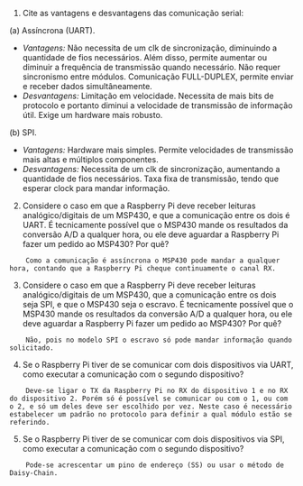 1. Cite as vantagens e desvantagens das comunicação serial:

(a) Assíncrona (UART).

- *Vantagens:* Não necessita de um clk de sincronização, diminuindo a quantidade de fios necessários. Além disso, permite aumentar ou diminuir a frequência de transmissão quando necessário. Não requer sincronismo entre módulos. Comunicação FULL-DUPLEX, permite enviar e receber dados simultâneamente.
- *Desvantagens:* Limitação em velocidade. Necessita de mais bits de protocolo e portanto diminui a velocidade de transmissão de informação útil. Exige um hardware mais robusto.

(b) SPI.

- *Vantagens:* Hardware mais simples. Permite velocidades de transmissão mais altas e múltiplos componentes.
- *Desvantagens:* Necessita de um clk de sincronização, aumentando a quantidade de fios necessários. Taxa fixa de transmissão, tendo que esperar clock para mandar informação.

2. Considere o caso em que a Raspberry Pi deve receber leituras analógico/digitais de um MSP430, e que a comunicação entre os dois é UART. É tecnicamente possível que o MSP430 mande os resultados da conversão A/D a qualquer hora, ou ele deve aguardar a Raspberry Pi fazer um pedido ao MSP430? Por quê?
```
    Como a comunicação é assíncrona o MSP430 pode mandar a qualquer hora, contando que a Raspberry Pi cheque continuamente o canal RX.
```
3. Considere o caso em que a Raspberry Pi deve receber leituras analógico/digitais de um MSP430, que a comunicação entre os dois seja SPI, e que o MSP430 seja o escravo. É tecnicamente possível que o MSP430 mande os resultados da conversão A/D a qualquer hora, ou ele deve aguardar a Raspberry Pi fazer um pedido ao MSP430? Por quê?
```
    Não, pois no modelo SPI o escravo só pode mandar informação quando solicitado.
```
4. Se o Raspberry Pi tiver de se comunicar com dois dispositivos via UART, como executar a comunicação com o segundo dispositivo?
```
    Deve-se ligar o TX da Raspberry Pi no RX do dispositivo 1 e no RX do dispositivo 2. Porém só é possível se comunicar ou com o 1, ou com o 2, e só um deles deve ser escolhido por vez. Neste caso é necessário estabelecer um padrão no protocolo para definir a qual módulo estão se referindo.
```
5. Se o Raspberry Pi tiver de se comunicar com dois dispositivos via SPI, como executar a comunicação com o segundo dispositivo?
```
    Pode-se acrescentar um pino de endereço (SS) ou usar o método de Daisy-Chain.
```
